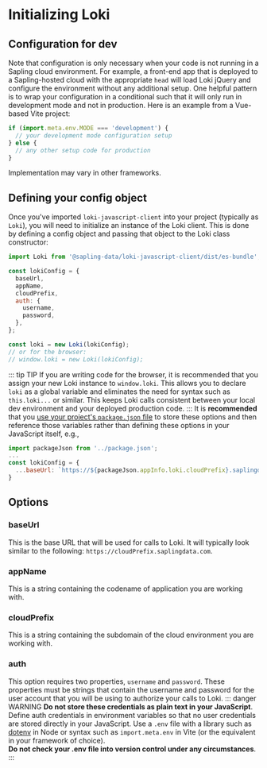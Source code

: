 # Initializing Loki
## Configuration for dev
Note that configuration is only necessary when your code is not running in a Sapling cloud environment. For example, a front-end app that is deployed to a Sapling-hosted cloud with the appropriate `head` will load Loki jQuery and configure the environment without any additional setup. One helpful pattern is to wrap your configuration in a conditional such that it will only run in development mode and not in production. Here is an example from a Vue-based Vite project:
``` js
if (import.meta.env.MODE === 'development') {
  // your development mode configuration setup
} else {
  // any other setup code for production
}
```
Implementation may vary in other frameworks.
## Defining your config object
Once you've imported `loki-javascript-client` into your project (typically as `Loki`), you will need to initialize an instance of the Loki client. This is done by defining a config object and passing that object to the Loki class constructor:
``` js
import Loki from '@sapling-data/loki-javascript-client/dist/es-bundle';

const lokiConfig = {
  baseUrl,
  appName,
  cloudPrefix,
  auth: {
    username,
    password,
  },
};

const loki = new Loki(lokiConfig);
// or for the browser:
// window.loki = new Loki(lokiConfig);
```
::: tip TIP 
If you are writing code for the browser, it is recommended that you assign your new Loki instance to `window.loki`. This allows you to declare `loki` as a global variable and eliminates the need for syntax such as `this.loki...` or similar. This keeps Loki calls consistent between your local dev environment and your deployed production code.
:::
It is **recommended** that you [use your project's `package.json` file](./package-json-template.md) to store these options and then reference those variables rather than defining these options in your JavaScript itself, e.g.,
``` js
import packageJson from '../package.json';
...
const lokiConfig = {
  ...baseUrl: `https://${packageJson.appInfo.loki.cloudPrefix}.saplingdata.com`
}
```
## Options
### baseUrl
This is the base URL that will be used for calls to Loki. It will typically look similar to the following: `https://cloudPrefix.saplingdata.com`.
### appName
This is a string containing the codename of application you are working with.
### cloudPrefix
This is a string containing the subdomain of the cloud environment you are working with.
### auth
This option requires two properties, `username` and `password`. These properties must be strings that contain the username and password for the user account that you will be using to authorize your calls to Loki.
::: danger WARNING 
**Do not store these credentials as plain text in your JavaScript**.  
Define auth credentials in environment variables so that no user credentials are stored directly in your JavaScript. Use a `.env` file with a library such as [dotenv](https://github.com/motdotla/dotenv#readme) in Node or syntax such as `import.meta.env` in Vite (or the equivalent in your framework of choice).  
**Do not check your .env file into version control under any circumstances**.
:::